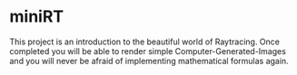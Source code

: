 # miniRT
This project is an introduction to the beautiful world of Raytracing.
Once completed you will be able to render simple Computer-Generated-Images and you
will never be afraid of implementing mathematical formulas again.
